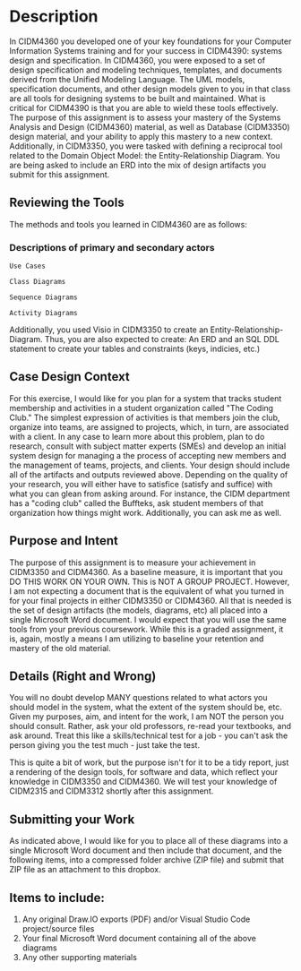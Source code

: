 # Description
In CIDM4360 you developed one of your key foundations for your Computer Information Systems training and for your success in CIDM4390: systems design and specification.  In CIDM4360, you were exposed to a set of design specification and modeling techniques, templates, and documents derived from the Unified Modeling Language.  The UML models, specification documents, and other design models given to you in that class are all tools for designing systems to be built and maintained.  What is critical for CIDM4390 is that you are able to wield these tools effectively.  The purpose of this assignment is to assess your mastery of the Systems Analysis and Design (CIDM4360) material, as well as Database (CIDM3350) design material, and your ability to apply this mastery to a new context.  Additionally, in CIDM3350, you were tasked with defining a reciprocal tool related to the Domain Object Model: the Entity-Relationship Diagram.  You are being asked to include an ERD into the mix of design artifacts you submit for this assignment.

## Reviewing the Tools
The methods and tools you learned in CIDM4360 are as follows:

### Descriptions of primary and secondary actors
```
Use Cases
```
```
Class Diagrams 
```
```
Sequence Diagrams
```
```
Activity Diagrams
```

Additionally, you used Visio in CIDM3350 to create an Entity-Relationship-Diagram.  Thus, you are also expected to create: An ERD and an SQL DDL statement to create your tables and constraints (keys, indicies, etc.)

## Case Design Context
For this exercise, I would like for you plan for a system that tracks student membership and activities in a student organization called "The Coding Club." The simplest expression of activities is that members join the club, organize into teams, are assigned to projects, which, in turn, are associated with a client.  In any case to learn more about this problem, plan to do research, consult with subject matter experts (SMEs) and  develop an initial system design for managing a the process of accepting new members and the management of teams, projects, and clients. Your design should include all of the artifacts and outputs reviewed above.  Depending on the quality of your research, you will either have to satisfice (satisfy and suffice) with what you can glean from asking around.  For instance, the CIDM department has a "coding club" called the Buffteks, ask student members of that organization how things might work. Additionally, you can ask me as well.

## Purpose and Intent
The purpose of this assignment is to measure your achievement in CIDM3350 and CIDM4360.  As a baseline measure, it is important that you DO THIS WORK ON YOUR OWN.  This is NOT A GROUP PROJECT.  However, I am not expecting a document that is the equivalent of what you turned in for your final projects in either CIDM3350 or CIDM4360.  All that is needed is the set of design artifacts (the models, diagrams, etc) all placed into a single Microsoft Word document.  I would expect that you will use the same tools from your previous coursework.  While this is a graded assignment, it is, again, mostly a means I am utilizing to baseline your retention and mastery of the old material.

## Details (Right and Wrong)
You will no doubt develop MANY questions related to what actors you should model in the system, what the extent of the system should be, etc.  Given my purposes, aim, and intent for the work, I am NOT the person you should consult.  Rather, ask your old professors, re-read your textbooks, and ask around.  Treat this like a skills/technical test for a job - you can't ask the person giving you the test much - just take the test.

This is quite a bit of work, but the purpose isn't for it to be a tidy report, just a rendering of the design tools, for software and data, which reflect your knowledge in CIDM3350 and CIDM4360.  We will test your knowledge of CIDM2315 and CIDM3312 shortly after this assignment.

## Submitting your Work
As indicated above, I would like for you to place all of these diagrams into a single Microsoft Word document and then include that document, and the following items, into a compressed folder archive (ZIP file) and submit that ZIP file as an attachment to this dropbox.

## Items to include:

1. Any original Draw.IO exports (PDF) and/or Visual Studio Code project/source files
2. Your final Microsoft Word document containing all of the above diagrams
3. Any other supporting materials
